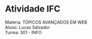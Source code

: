<h1>Atividade IFC</h1>
Matéria:  TÓPICOS AVANÇADOS EM WEB<br>
Aluno: Lucas Salvador<br>
Turma: 301 - INFO

